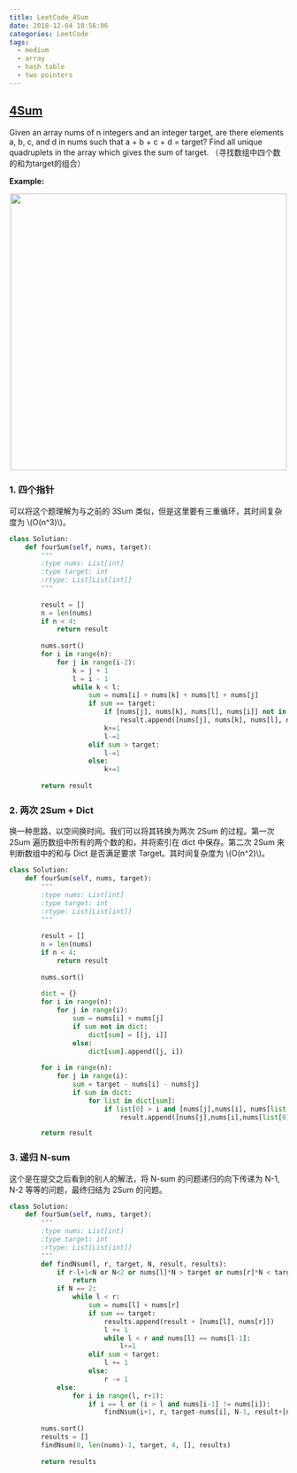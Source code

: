 ```yaml
---
title: LeetCode_4Sum
date: 2018-12-04 18:56:06
categories: LeetCode
tags: 
  - medium
  - array
  - hash table
  - two pointers
---
```


## [4Sum](hhttps://leetcode.com/problems/4sum/)

Given an array nums of n integers and an integer target, are there elements a, b, c, and d in nums such that a + b + c + d = target? Find all unique quadruplets in the array which gives the sum of target.
（寻找数组中四个数的和为target的组合）

<!--more-->

**Example:** 

<div align=center>
	<img src="/images/leetcode_18.png" width = "500" align=center/>
</div>

### 1. 四个指针
可以将这个题理解为与之前的 3Sum 类似，但是这里要有三重循环，其时间复杂度为 \\(O(n^3)\\)。
```python
class Solution:
    def fourSum(self, nums, target):
        """
        :type nums: List[int]
        :type target: int
        :rtype: List[List[int]]
        """
        
        result = []
        n = len(nums)
        if n < 4:
            return result
        
        nums.sort()
        for i in range(n):
            for j in range(i-2):
                k = j + 1
                l = i - 1
                while k < l:
                    sum = nums[i] + nums[k] + nums[l] + nums[j]
                    if sum == target:
                        if [nums[j], nums[k], nums[l], nums[i]] not in result:
                            result.append([nums[j], nums[k], nums[l], nums[i]])
                        k+=1
                        l-=1
                    elif sum > target:
                        l-=1
                    else:
                        k+=1
        
        return result
```

### 2. 两次 2Sum + Dict
换一种思路，以空间换时间。我们可以将其转换为两次 2Sum 的过程。第一次 2Sum 遍历数组中所有的两个数的和，并将索引在 dict 中保存。第二次 2Sum 来判断数组中的和与 Dict 是否满足要求 Target。其时间复杂度为 \\(O(n^2)\\)。 
```python
class Solution:
    def fourSum(self, nums, target):
        """
        :type nums: List[int]
        :type target: int
        :rtype: List[List[int]]
        """
        
        result = []
        n = len(nums)
        if n < 4:
            return result
        
        nums.sort()   
     
        dict = {}
        for i in range(n):
            for j in range(i):
                sum = nums[i] + nums[j]
                if sum not in dict:
                    dict[sum] = [[j, i]]
                else:
                    dict[sum].append([j, i])
        
        for i in range(n):
            for j in range(i):
                sum = target - nums[i] - nums[j]
                if sum in dict:
                    for list in dict[sum]:
                        if list[0] > i and [nums[j],nums[i], nums[list[0]], nums[list[1]]] not in result:
                            result.append([nums[j],nums[i],nums[list[0]],nums[list[1]]])

        return result
```

### 3. 递归 N-sum
这个是在提交之后看到的别人的解法，将 N-sum 的问题递归的向下传递为 N-1, N-2 等等的问题，最终归结为 2Sum 的问题。 

```python
class Solution:
    def fourSum(self, nums, target):
        """
        :type nums: List[int]
        :type target: int
        :rtype: List[List[int]]
        """
        def findNsum(l, r, target, N, result, results):
            if r-l+1<N or N<2 or nums[l]*N > target or nums[r]*N < target:
                return
            if N == 2:
                while l < r:
                    sum = nums[l] + nums[r]
                    if sum == target:
                        results.append(result + [nums[l], nums[r]])
                        l += 1
                        while l < r and nums[l] == nums[l-1]:
                            l+=1
                    elif sum < target:
                        l += 1
                    else:
                        r -= 1
            else:
                for i in range(l, r+1):
                    if i == l or (i > l and nums[i-1] != nums[i]):
                        findNsum(i+1, r, target-nums[i], N-1, result+[nums[i]], results)
            
        nums.sort()
        results = []
        findNsum(0, len(nums)-1, target, 4, [], results)
        
        return results 
```























